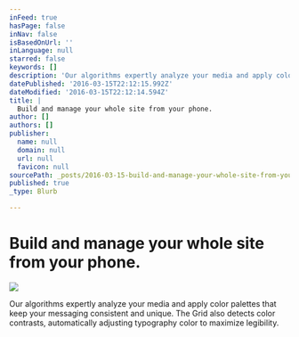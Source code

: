 ```yaml
---
inFeed: true
hasPage: false
inNav: false
isBasedOnUrl: ''
inLanguage: null
starred: false
keywords: []
description: 'Our algorithms expertly analyze your media and apply color palettes that keep your messaging consistent and unique. The Grid also detects color contrasts, automatically adjusting typography color to maximize legibility.'
datePublished: '2016-03-15T22:12:15.992Z'
dateModified: '2016-03-15T22:12:14.594Z'
title: |
  Build and manage your whole site from your phone.
author: []
authors: []
publisher:
  name: null
  domain: null
  url: null
  favicon: null
sourcePath: _posts/2016-03-15-build-and-manage-your-whole-site-from-your-phone.md
published: true
_type: Blurb

---
```

# Build and manage your whole site from your phone.
![](https://the-grid-user-content.s3-us-west-2.amazonaws.com/cb4fe861-a0a6-4316-8061-df41f9db7ee1.jpg)

Our algorithms expertly analyze your media and apply color palettes that keep your messaging consistent and unique. The Grid also detects color contrasts, automatically adjusting typography color to maximize legibility.
